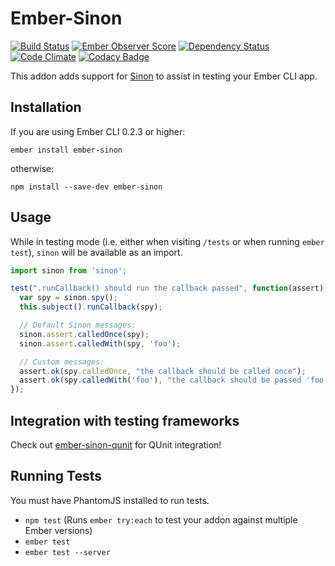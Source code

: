 # Ember-Sinon

[![Build Status](https://travis-ci.org/csantero/ember-sinon.svg?branch=master)](https://travis-ci.org/csantero/ember-sinon)
[![Ember Observer Score](http://emberobserver.com/badges/ember-sinon.svg)](http://emberobserver.com/addons/ember-sinon)
[![Dependency Status](https://www.versioneye.com/user/projects/56c7c42a18b27104252dcb49/badge.svg?style=flat)](https://www.versioneye.com/user/projects/56c7c42a18b27104252dcb49)
[![Code Climate](https://codeclimate.com/github/csantero/ember-sinon/badges/gpa.svg)](https://codeclimate.com/github/csantero/ember-sinon)
[![Codacy Badge](https://api.codacy.com/project/badge/grade/b6e21f46906b4847907956ea4806cfa9)](https://www.codacy.com/app/hawker-jordan/ember-sinon)

This addon adds support for [Sinon](https://github.com/cjohansen/Sinon.JS) to assist in testing your Ember CLI app.

## Installation

If you are using Ember CLI 0.2.3 or higher:

```
ember install ember-sinon
```

otherwise:

```
npm install --save-dev ember-sinon
```

## Usage

While in testing mode (i.e. either when visiting `/tests` or when running `ember test`), `sinon` will be available as an import.

```js
import sinon from 'sinon';

test(".runCallback() should run the callback passed", function(assert) {
  var spy = sinon.spy();
  this.subject().runCallback(spy);

  // Default Sinon messages:
  sinon.assert.calledOnce(spy);
  sinon.assert.calledWith(spy, 'foo');

  // Custom messages:
  assert.ok(spy.calledOnce, "the callback should be called once");
  assert.ok(spy.calledWith('foo'), "the callback should be passed 'foo' as an argument");
});
```

## Integration with testing frameworks

Check out [ember-sinon-qunit](https://github.com/elwayman02/ember-sinon-qunit) for QUnit integration!

## Running Tests

You must have PhantomJS installed to run tests.

* `npm test` (Runs `ember try:each` to test your addon against multiple Ember versions)
* `ember test`
* `ember test --server`
